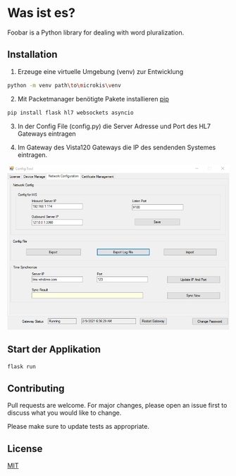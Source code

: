 # Was ist es?

Foobar is a Python library for dealing with word pluralization.

## Installation

1. Erzeuge eine virtuelle Umgebung (venv) zur Entwicklung

```bash 
python -m venv path\to\microkis\venv
```



2. Mit Packetmanager benötigte Pakete installieren [pip](https://pip.pypa.io/en/stable/) 



```bash
pip install flask hl7 websockets asyncio
```

3. In der Config File (config.py) die Server Adresse und Port des HL7 Gateways eintragen

4. Im Gateway des Vista120 Gateways die IP des sendenden Systemes eintragen.

![Screenshot GW](https://raw.githubusercontent.com/Dankredues/microKIS/master/gateway_settings.png)

## Start der Applikation

```bash
flask run 
```

## Contributing
Pull requests are welcome. For major changes, please open an issue first to discuss what you would like to change.

Please make sure to update tests as appropriate.

## License
[MIT](https://choosealicense.com/licenses/mit/)